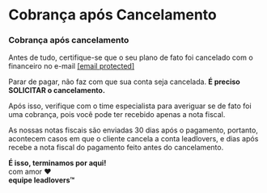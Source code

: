 # Cobrança após Cancelamento

### Cobrança após cancelamento

Antes de tudo, certifique-se que o seu plano de fato foi cancelado com o financeiro no e-mail [\[email protected\]](https://about/cdn-cgi/l/email-protection#a8dbddd8c7dadccde8c4cdc9ccc4c7decddadb868d9a98cbc7c586cada)

Parar de pagar, não faz com que sua conta seja cancelada. **É preciso SOLICITAR o cancelamento.**

Após isso, verifique com o time especialista para averiguar se de fato foi uma cobrança, pois você pode ter recebido apenas a nota fiscal.

As nossas notas fiscais são enviadas 30 dias após o pagamento, portanto, acontecem casos em que o cliente cancela a conta leadlovers, e dias após recebe a nota fiscal do pagamento feito antes do cancelamento.

**É isso, terminamos por aqui!**\
com amor **❤**\
**equipe leadlovers™**
